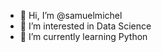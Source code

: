 - 👋 Hi, I’m @samuelmichel
- 👀 I’m interested in Data Science
- 🌱 I’m currently learning Python

<!---
samuelmichel/samuelmichel is a ✨ special ✨ repository because its `README.md` (this file) appears on your GitHub profile.
You can click the Preview link to take a look at your changes.
--->
